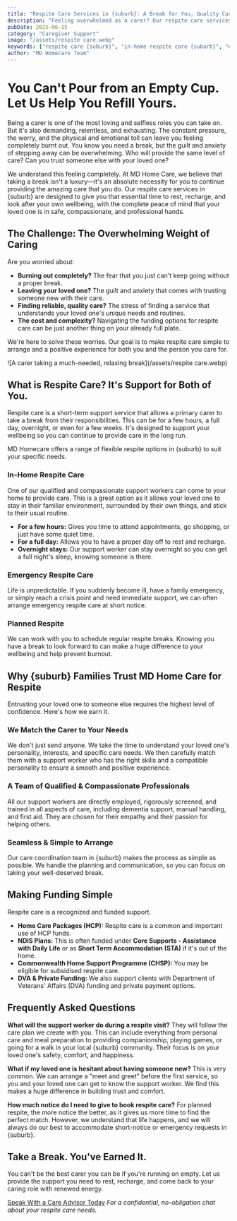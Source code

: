 ```yaml
---
title: "Respite Care Services in {suburb}: A Break for You, Quality Care for Them"
description: "Feeling overwhelmed as a carer? Our respite care services in {suburb} provide the essential break you need. We offer in-home, emergency, and planned respite care to support you and your loved one."
pubDate: 2025-06-15
category: "Caregiver Support"
image: "/assets/respite care.webp"
keywords: ["respite care {suburb}", "in-home respite care {suburb}", "emergency respite care", "respite services"]
author: "MD Homecare Team"
---
```


# You Can't Pour from an Empty Cup. Let Us Help You Refill Yours.

Being a carer is one of the most loving and selfless roles you can take on. But it's also demanding, relentless, and exhausting. The constant pressure, the worry, and the physical and emotional toll can leave you feeling completely burnt out. You know you need a break, but the guilt and anxiety of stepping away can be overwhelming. Who will provide the same level of care? Can you trust someone else with your loved one?

We understand this feeling completely. At MD Home Care, we believe that taking a break isn't a luxury—it's an absolute necessity for you to continue providing the amazing care that you do. Our respite care services in {suburb} are designed to give you that essential time to rest, recharge, and look after your own wellbeing, with the complete peace of mind that your loved one is in safe, compassionate, and professional hands.

## The Challenge: The Overwhelming Weight of Caring

Are you worried about:
*   **Burning out completely?** The fear that you just can't keep going without a proper break.
*   **Leaving your loved one?** The guilt and anxiety that comes with trusting someone new with their care.
*   **Finding reliable, quality care?** The stress of finding a service that understands your loved one's unique needs and routines.
*   **The cost and complexity?** Navigating the funding options for respite care can be just another thing on your already full plate.

We're here to solve these worries. Our goal is to make respite care simple to arrange and a positive experience for both you and the person you care for.

![A carer taking a much-needed, relaxing break](/assets/respite care.webp)

## What is Respite Care? It's Support for Both of You.

Respite care is a short-term support service that allows a primary carer to take a break from their responsibilities. This can be for a few hours, a full day, overnight, or even for a few weeks. It's designed to support your wellbeing so you can continue to provide care in the long run.

MD Homecare offers a range of flexible respite options in {suburb} to suit your specific needs.

### In-Home Respite Care
One of our qualified and compassionate support workers can come to your home to provide care. This is a great option as it allows your loved one to stay in their familiar environment, surrounded by their own things, and stick to their usual routine.
*   **For a few hours:** Gives you time to attend appointments, go shopping, or just have some quiet time.
*   **For a full day:** Allows you to have a proper day off to rest and recharge.
*   **Overnight stays:** Our support worker can stay overnight so you can get a full night's sleep, knowing someone is there.

### Emergency Respite Care
Life is unpredictable. If you suddenly become ill, have a family emergency, or simply reach a crisis point and need immediate support, we can often arrange emergency respite care at short notice.

### Planned Respite
We can work with you to schedule regular respite breaks. Knowing you have a break to look forward to can make a huge difference to your wellbeing and help prevent burnout.

## Why {suburb} Families Trust MD Home Care for Respite

Entrusting your loved one to someone else requires the highest level of confidence. Here's how we earn it.

### We Match the Carer to Your Needs
We don't just send anyone. We take the time to understand your loved one's personality, interests, and specific care needs. We then carefully match them with a support worker who has the right skills and a compatible personality to ensure a smooth and positive experience.

### A Team of Qualified & Compassionate Professionals
All our support workers are directly employed, rigorously screened, and trained in all aspects of care, including dementia support, manual handling, and first aid. They are chosen for their empathy and their passion for helping others.

### Seamless & Simple to Arrange
Our care coordination team in {suburb} makes the process as simple as possible. We handle the planning and communication, so you can focus on taking your well-deserved break.

## Making Funding Simple
Respite care is a recognized and funded support.

*   **Home Care Packages (HCP):** Respite care is a common and important use of HCP funds.
*   **NDIS Plans:** This is often funded under **Core Supports - Assistance with Daily Life** or as **Short Term Accommodation (STA)** if it's out of the home.
*   **Commonwealth Home Support Programme (CHSP):** You may be eligible for subsidised respite care.
*   **DVA & Private Funding:** We also support clients with Department of Veterans' Affairs (DVA) funding and private payment options.

## Frequently Asked Questions

**What will the support worker do during a respite visit?**
They will follow the care plan we create with you. This can include everything from personal care and meal preparation to providing companionship, playing games, or going for a walk in your local {suburb} community. Their focus is on your loved one's safety, comfort, and happiness.

**What if my loved one is hesitant about having someone new?**
This is very common. We can arrange a "meet and greet" before the first service, so you and your loved one can get to know the support worker. We find this makes a huge difference in building trust and comfort.

**How much notice do I need to give to book respite care?**
For planned respite, the more notice the better, as it gives us more time to find the perfect match. However, we understand that life happens, and we will always do our best to accommodate short-notice or emergency requests in {suburb}.

## Take a Break. You've Earned It.

You can't be the best carer you can be if you're running on empty. Let us provide the support you need to rest, recharge, and come back to your caring role with renewed energy.

[Speak With a Care Advisor Today](/contact)
*For a confidential, no-obligation chat about your respite care needs.*
